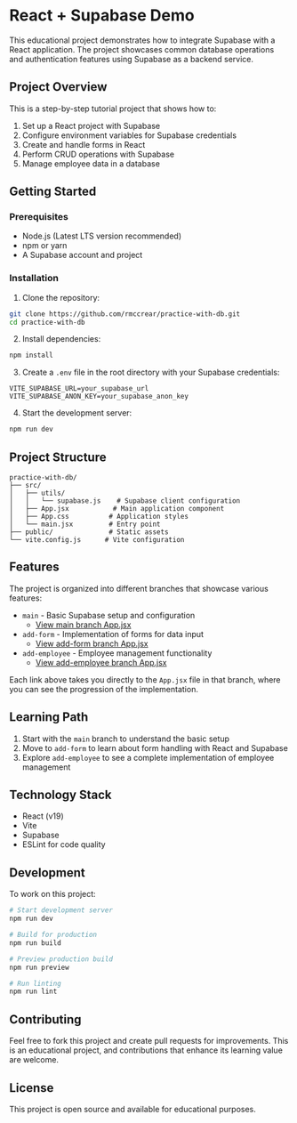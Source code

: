 # React + Supabase Demo

This educational project demonstrates how to integrate Supabase with a React application. The project showcases common database operations and authentication features using Supabase as a backend service.

## Project Overview

This is a step-by-step tutorial project that shows how to:
1. Set up a React project with Supabase
2. Configure environment variables for Supabase credentials
3. Create and handle forms in React
4. Perform CRUD operations with Supabase
5. Manage employee data in a database

## Getting Started

### Prerequisites
- Node.js (Latest LTS version recommended)
- npm or yarn
- A Supabase account and project

### Installation

1. Clone the repository:
```bash
git clone https://github.com/rmccrear/practice-with-db.git
cd practice-with-db
```

2. Install dependencies:
```bash
npm install
```

3. Create a `.env` file in the root directory with your Supabase credentials:
```env
VITE_SUPABASE_URL=your_supabase_url
VITE_SUPABASE_ANON_KEY=your_supabase_anon_key
```

4. Start the development server:
```bash
npm run dev
```

## Project Structure

```
practice-with-db/
├── src/
│   ├── utils/
│   │   └── supabase.js    # Supabase client configuration
│   ├── App.jsx           # Main application component
│   ├── App.css          # Application styles
│   └── main.jsx         # Entry point
├── public/              # Static assets
└── vite.config.js      # Vite configuration
```

## Features

The project is organized into different branches that showcase various features:

- `main` - Basic Supabase setup and configuration
  - [View main branch App.jsx](https://github.com/rmccrear/practice-with-db/blob/main/src/App.jsx)
- `add-form` - Implementation of forms for data input
  - [View add-form branch App.jsx](https://github.com/rmccrear/practice-with-db/blob/add-form/src/App.jsx)
- `add-employee` - Employee management functionality
  - [View add-employee branch App.jsx](https://github.com/rmccrear/practice-with-db/blob/add-employee/src/App.jsx)

Each link above takes you directly to the `App.jsx` file in that branch, where you can see the progression of the implementation.

## Learning Path

1. Start with the `main` branch to understand the basic setup
2. Move to `add-form` to learn about form handling with React and Supabase
3. Explore `add-employee` to see a complete implementation of employee management

## Technology Stack

- React (v19)
- Vite
- Supabase
- ESLint for code quality

## Development

To work on this project:

```bash
# Start development server
npm run dev

# Build for production
npm run build

# Preview production build
npm run preview

# Run linting
npm run lint
```

## Contributing

Feel free to fork this project and create pull requests for improvements. This is an educational project, and contributions that enhance its learning value are welcome.

## License

This project is open source and available for educational purposes.
